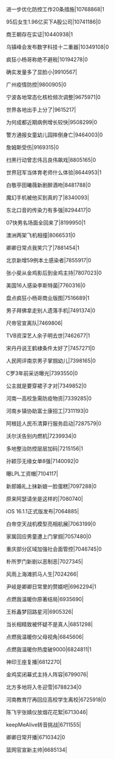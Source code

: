 进一步优化防控工作20条措施|10768868|1

95后女生1.96亿买下A股公司|10741186|0

商王朝存在实证|10440938|1

乌镇峰会发布数字科技十二重器|10349108|0

疯狂小杨哥称绝不避税|10194278|0

确实发量多了显脸小|9910567|

广州疫情防控|9800905|0

宁波各地常态化核检频次调整|9675971|0

世界各地出手上分了|9615217|

为何成都近期病例增长较快|9508299|0

警方通报女童幼儿园摔倒身亡|9464003|0

詹姆斯受伤|9169315|0

扫黑行动曾志伟吕良伟飙戏|8805165|0

世界冠军当体育老师什么体验|8644953|1

白敬亭田曦薇新剧醉酒吻|8481788|0

魔幻手机被他买到真的了|8340093|

东北口音的传染力有多强|8294417|0

07快男名场面全回来了|8199950|1

澳洲两架飞机相撞|8066531|0

卿卿日常点我笑穴了|7881454|1

北京新增59例本土感染者|7855917|0

张小斐从金鸡影后到金鸡主持|7807023|0

美国16人感染李斯特菌|7760316|0

盘点疯狂小杨哥商业版图|7516689|1

男子拜佛拿走别人遗落手机|7491374|0

尺帝官宣离队|7469806|

TVB资深艺人余子明去世|7462677|1

宋丹丹说王鹤棣条件太好了|7457271|0

人民网评南京男子掌掴幼儿|7398165|0

C罗3年前采访曝光|7393550|0

公主就是要穿裙子才对|7349852|0

河南一高校急需防疫物资|7339285|0

河南乡镇协助富士康招工|7311193|0

阿根廷人民币清算行服务启动|7287579|0

沃尔沃告别内燃机|7239934|0

多地整治防控层层加码|7215156|1

孙颖莎无缘女单8强|7140092|0

曝LPL工资帽|7104117|

新郎婚礼上抹新娘一脸蛋糕|7097288|0

原来阿瑟请坐是这样的|7080740|

iOS 16.1.1正式版发布|7064885|

白帝空天战机模型亮相航展|7063199|0

家属回应男童遭上门掌掴|7057480|0

重庆部分区域加强社会面管控|7046745|0

朴所罗门新剧以恶制恶|7027345|

风雨上海滩抓马人生|7024266|

尹岐是卿卿日常里的赘婿吧|6962294|1

点燃我温暖你原著结局|6935690|

王栎鑫梦回路星河|6905326|

当长相精致被怀疑不是真人|6851298|

点燃我温暖你父母视角|6845606|

点燃我温暖你热度破9000|6824811|1

神印王座复播|6812270|

金鸡奖闭幕式主持人阵容|6799076|

北方多地将入冬迎雪|6788234|0

河南教育厅再回应高校学生离校|6725918|0

陈飞宇张婧仪放烟花花絮|6713046|

keepMeAlive转音挑战|6711555|

卿卿日常开播|6710342|0

篮网官宣新主帅|6685134|

